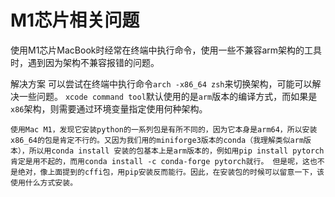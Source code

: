 <!--
 * @Author: matiastang
 * @Date: 2022-07-27 15:19:46
 * @LastEditors: matiastang
 * @LastEditTime: 2022-08-09 17:23:28
 * @FilePath: /matias-python/md/M1芯片相关问题.md
 * @Description: M1芯片相关问题
-->
# M1芯片相关问题

使用M1芯片MacBook时经常在终端中执行命令，使用一些不兼容arm架构的工具时，遇到因为架构不兼容报错的问题。

解决方案
可以尝试在终端中执行命令`arch -x86_64 zsh`来切换架构，可能可以解决一些问题。
`xcode command tool`默认使用的是`arm`版本的编译方式，而如果是`x86`架构，则需要通过环境变量指定使用何种架构。

```
使用Mac M1，发现它安装python的一系列包是有所不同的，因为它本身是arm64，所以安装x86_64的包是肯定不行的。又因为我们用的miniforge3版本的conda（我理解类似arm版本），所以用conda install 安装的包基本上是arm版本的，例如用pip install pytorch肯定是用不起的，而用conda install -c conda-forge pytorch就行。 但是呢，这也不是绝对，像上面提到的cffi包，用pip安装反而能行。因此，在安装包的时候可以留意一下，该使用什么方式安装。
```